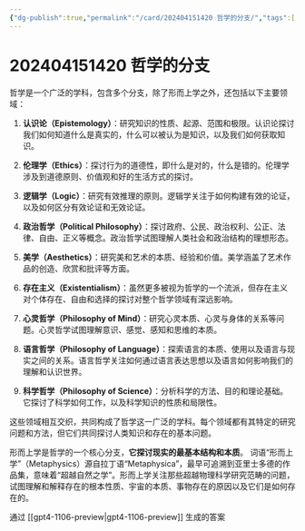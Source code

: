 ```yaml
---
{"dg-publish":true,"permalink":"/card/202404151420 哲学的分支/","tags":["哲学"],"noteIcon":"2","created":"2024-03-18T19:41:54+08:00","updated":"2024-07-31T20:06:24+08:00"}
---
```



# 202404151420 哲学的分支

哲学是一个广泛的学科，包含多个分支，除了形而上学之外，还包括以下主要领域：

1. **认识论（Epistemology）**：研究知识的性质、起源、范围和极限。认识论探讨我们如何知道什么是真实的，什么可以被认为是知识，以及我们如何获取知识。

2. **伦理学（Ethics）**：探讨行为的道德性，即什么是对的，什么是错的。伦理学涉及到道德原则、价值观和好的生活方式的探讨。

3. **逻辑学（Logic）**：研究有效推理的原则。逻辑学关注于如何构建有效的论证，以及如何区分有效论证和无效论证。

4. **政治哲学（Political Philosophy）**：探讨政府、公民、政治权利、公正、法律、自由、正义等概念。政治哲学试图理解人类社会和政治结构的理想形态。

5. **美学（Aesthetics）**：研究美和艺术的本质、经验和价值。美学涵盖了艺术作品的创造、欣赏和批评等方面。

6. **存在主义（Existentialism）**：虽然更多被视为哲学的一个流派，但存在主义对个体存在、自由和选择的探讨对整个哲学领域有深远影响。

7. **心灵哲学（Philosophy of Mind）**：研究心灵本质、心灵与身体的关系等问题。心灵哲学试图理解意识、感觉、感知和思维的本质。

8. **语言哲学（Philosophy of Language）**：探索语言的本质、使用以及语言与现实之间的关系。语言哲学关注如何通过语言表达思想以及语言如何影响我们的理解和认识世界。

9. **科学哲学（Philosophy of Science）**：分析科学的方法、目的和理论基础。它探讨了科学如何工作，以及科学知识的性质和局限性。

这些领域相互交织，共同构成了哲学这一广泛的学科。每个领域都有其特定的研究问题和方法，但它们共同探讨人类知识和存在的基本问题。

形而上学是哲学的一个核心分支，**它探讨现实的最基本结构和本质**。 词语“形而上学”（Metaphysics）源自拉丁语“Metaphysica”，最早可追溯到亚里士多德的作品集，意味着“超越自然之学”。形而上学关注那些超越物理科学研究范畴的问题，试图理解和解释存在的根本性质、宇宙的本质、事物存在的原因以及它们是如何存在的。


通过 [[gpt4-1106-preview\|gpt4-1106-preview]] 生成的答案
